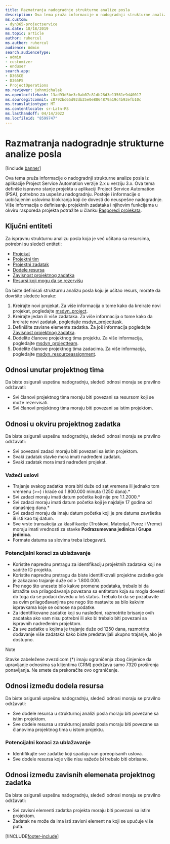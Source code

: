 ```yaml
---
title: Razmatranja nadogradnje strukturne analize posla
description: Ova tema pruža informacije o nadogradnji strukturne analize posla iz aplikacije Project Service Automation verzije 2.x u verziju 3.x.
ms.custom:
- dyn365-projectservice
ms.date: 10/18/2019
ms.topic: article
author: ruhercul
ms.author: ruhercul
audience: Admin
search.audienceType:
- admin
- customizer
- enduser
search.app:
- D365CE
- D365PS
- ProjectOperations
ms.reviewer: johnmichalak
ms.openlocfilehash: 13ad93d5be3c0ab07c81db28d3e13561e9d40017
ms.sourcegitcommit: c0792bd65d92db25e0e8864879a19c4b93efb10c
ms.translationtype: MT
ms.contentlocale: sr-Latn-RS
ms.lasthandoff: 04/14/2022
ms.locfileid: "8599747"
---
```

# <a name="upgrade-considerations-for-the-work-breakdown-structure"></a>Razmatranja nadogradnje strukturne analize posla

[!include [banner](../includes/psa-now-project-operations.md)]

Ova tema pruža informacije o nadogradnji strukturne analize posla iz aplikacije Project Service Automation verzije 2.x u verziju 3.x. Ova tema definiše ispravno stanje projekta u aplikaciji Project Service Automation (PSA), potrebno za uspešnu nadogradnju. Postoje i informacije o uobičajenim uslovima blokiranja koji će dovesti do neuspešne nadogradnje. Više informacija o definisanju projektnih zadataka i njihovim funkcijama u okviru rasporeda projekta potražite u članku [Rasporedi projekata](project-creating.md).

## <a name="key-entities"></a>Ključni entiteti
Za ispravnu strukturnu analizu posla koja je već učitana sa resursima, potrebni su sledeći entiteti:

- [Projekat](/dynamics365/customerengagement/on-premises/developer/entities/msdyn_project)
- [Projektni tim](/dynamics365/customerengagement/on-premises/developer/entities/msdyn_projectteam)
- [Projektni zadatak](/dynamics365/customerengagement/on-premises/developer/entities/msdyn_projecttask)
- [Dodele resursa](/dynamics365/customerengagement/on-premises/developer/entities/msdyn_resourceassignment)
- [Zavisnost projektnog zadatka](/dynamics365/customerengagement/on-premises/developer/entities/msdyn_projecttaskdependency)
- [Resursi koji mogu da se rezervišu](/dynamics365/customerengagement/on-premises/developer/entities/bookableresource)

Da biste definisali strukturnu analizu posla koju je učitao resurs, morate da dovršite sledeće korake:

1. Kreirajte novi projekat. Za više informacija o tome kako da kreirate novi projekat, pogledajte [msdyn_project](/dynamics365/customerengagement/on-premises/developer/entities/msdyn_project).
2. Kreirajte jedan ili više zadataka. Za više informacija o tome kako da kreirate novi zadatak, pogledajte [msdyn_projecttask](/dynamics365/customerengagement/on-premises/developer/entities/msdyn_projecttask).
3. Definišite zavisne elemente zadatka. Za još informacija pogledajte [Zavisnost projektnog zadatka](/dynamics365/customerengagement/on-premises/developer/entities/msdyn_projecttaskdependency).
4. Dodelite članove projektnog tima projektu. Za više informacija, pogledajte [msdyn_projectteam](/dynamics365/customerengagement/on-premises/developer/entities/msdyn_projectteam).
5. Dodelite članove projektnog tima zadacima. Za više informacija, pogledajte [msdyn_resourceassignment](/dynamics365/customerengagement/on-premises/developer/entities/msdyn_resourceassignment).

## <a name="project-team-relationships"></a>Odnosi unutar projektnog tima

Da biste osigurali uspešnu nadogradnju, sledeći odnosi moraju se pravilno održavati:
- Svi članovi projektnog tima moraju biti povezani sa resursom koji se može rezervisati.
- Svi članovi projektnog tima moraju biti povezani sa istim projektom. 

## <a name="project-task-relationships"></a>Odnosi u okviru projektnog zadatka
Da biste osigurali uspešnu nadogradnju, sledeći odnosi moraju se pravilno održavati:

- Svi povezani zadaci moraju biti povezani sa istim projektom.
- Svaki zadatak stavke mora imati nadređeni zadatak.
- Svaki zadatak mora imati nadređeni projekat.

### <a name="valid-conditions"></a>Važeći uslovi

- Trajanje svakog zadatka mora biti duže od sat vremena ili jednako tom vremenu (>=) i kraće od 1.800.000 minuta (1250 dana).*
- Svi zadaci moraju imati datum početka koji nije pre 1.1.2000.*
- Svi zadaci moraju imati datum početka koji je najdalje 17 godina od današnjeg dana.*
- Svi zadaci moraju da imaju datum početka koji je pre datuma završetka ili isti kao taj datum.
- Sve vrste transakcija za klasifikacije (Troškovi, Materijal, Porez i Vreme) moraju imati vrednosti za stavke **Podrazumevana jedinica** i **Grupa jedinica**.
- Formate datuma sa slovima treba izbegavati.

### <a name="potential-mitigation-steps"></a>Potencijalni koraci za ublažavanje
- Koristite naprednu pretragu za identifikaciju projektnih zadataka koji ne sadrže ID projekta.
- Koristite naprednu pretragu da biste identifikovali projektne zadatke gde je zakazano trajanje duže od > 1.800.000.
- Pre nego što unesete bilo kakve promene podataka, trebalo bi da istražite sva prilagođavanja povezana sa entitetom koja su mogla dovesti do toga da se podaci dovedu u loš status. Trebalo bi da se pozabavite sa ovim prilagođavanjima pre nego što nastavite sa bilo kakvim ispravkama koje se odnose na podatke.
- Za identifikovane zadatke koji su nasleđeni, razmotrite brisanje ovih zadataka ako vam nisu potrebni ili ako bi trebalo biti povezani sa ispravnih nadređenim projektom.
- Za sve zadatke u kojima je trajanje duže od 1250 dana, razmotrite dodavanje više zadataka kako biste predstavljali ukupno trajanje, ako je dostupno.

> [!NOTE]
> Stavke zabeležene zvezdicom (\*) imaju ograničenja zbog činjenice da upravljanje odnosima sa klijentima (CRM) podržava samo 7320 proširenja ponavljanja. Ne smete da prekoračite ovo ograničenje.

## <a name="resource-assignment-relationships"></a>Odnosi između dodela resursa
Da biste osigurali uspešnu nadogradnju, sledeći odnosi moraju se pravilno održavati:

- Sve dodele resursa u strukturnoj analizi posla moraju biti povezane sa istim projektom.
- Sve dodele resursa u strukturnoj analizi posla moraju biti povezane sa članovima projektnog tima u istom projektu.

### <a name="potential-mitigation-steps"></a>Potencijalni koraci za ublažavanje
- Identifikujte sve zadatke koji spadaju van goreopisanih uslova.  
- Sve dodele resursa koje više nisu važeće bi trebalo biti obrisane.

## <a name="project-task-dependency-relationships"></a>Odnosi između zavisnih elemenata projektnog zadatka
Da biste osigurali uspešnu nadogradnju, sledeći odnosi moraju se pravilno održavati:

- Svi zavisni elementi zadatka projekta moraju biti povezani sa istim projektom.
- Zadatak ne može da ima isti zavisni element na koji se upućuje više puta.


[!INCLUDE[footer-include](../includes/footer-banner.md)]

